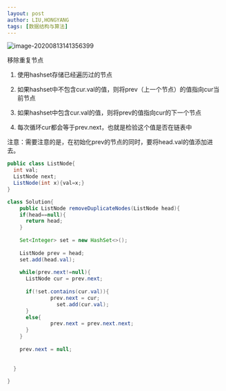 ```yaml
---
layout: post
author: LIU,HONGYANG
tags: [数据结构与算法]
---
```




![image-20200813141356399](https://tva1.sinaimg.cn/large/007S8ZIlgy1ghp5okxlpgj30nu0iytad.jpg)



移除重复节点



1. 使用hashset存储已经遍历过的节点
2. 如果hashset中不包含cur.val的值，则将prev（上一个节点）的值指向cur当前节点

3. 如果hashset中包含cur.val的值，则将prev的值指向cur的下一个节点
4. 每次循环cur都会等于prev.next，也就是检验这个值是否在链表中



注意：需要注意的是，在初始化prev的节点的同时，要将head.val的值添加进去。

```java
public class ListNode{
  int val;
  ListNode next;
  ListNode(int x){val=x;}
}

class Solution{
	public ListNode removeDuplicateNodes(ListNode head){
    if(head==null){
      return head;
    }
    
    Set<Integer> set = new HashSet<>();
    
    ListNode prev = head;
    set.add(head.val);
    
    while(prev.next!=null){
      ListNode cur = prev.next;
      
      if(!set.contains(cur.val)){
      		  prev.next = cur;
        		set.add(cur.val);
      }
      else{
        	  prev.next = prev.next.next;
      }
    }
    
    prev.next = null;
    
    
  }
  
}
```



